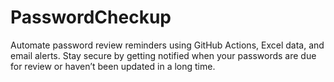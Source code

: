 # PasswordCheckup
Automate password review reminders using GitHub Actions, Excel data, and email alerts. Stay secure by getting notified when your passwords are due for review or haven’t been updated in a long time.
